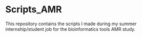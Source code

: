 # Scripts_AMR
This repository contains the scripts I made during my summer internship/student job for the bioinformatics tools AMR study.
